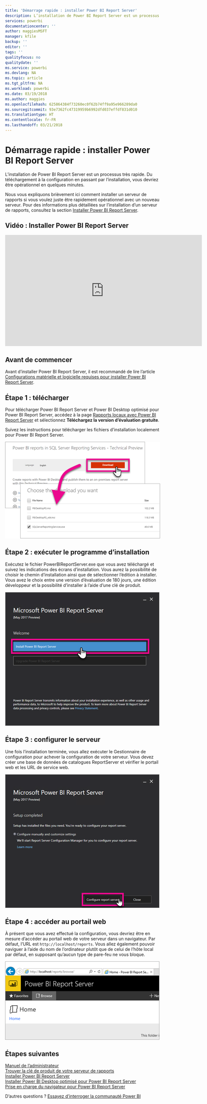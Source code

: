 ```yaml
---
title: 'Démarrage rapide : installer Power BI Report Server'
description: L’installation de Power BI Report Server est un processus très rapide. Du téléchargement à la configuration en passant par l’installation, vous devriez être opérationnel en quelques minutes.
services: powerbi
documentationcenter: ''
author: maggiesMSFT
manager: kfile
backup: ''
editor: ''
tags: ''
qualityfocus: no
qualitydate: ''
ms.service: powerbi
ms.devlang: NA
ms.topic: article
ms.tgt_pltfrm: NA
ms.workload: powerbi
ms.date: 03/19/2018
ms.author: maggies
ms.openlocfilehash: 625864384f73260ec0f62b74ff9a95e966289da0
ms.sourcegitcommit: 93e7362fc47319959b6992dfd037effdf831d010
ms.translationtype: HT
ms.contentlocale: fr-FR
ms.lasthandoff: 03/21/2018
---
```

# <a name="quickstart-install-power-bi-report-server"></a>Démarrage rapide : installer Power BI Report Server
L’installation de Power BI Report Server est un processus très rapide. Du téléchargement à la configuration en passant par l’installation, vous devriez être opérationnel en quelques minutes.

Nous vous expliquons brièvement ici comment installer un serveur de rapports si vous voulez juste être rapidement opérationnel avec un nouveau serveur. Pour des informations plus détaillées sur l’installation d’un serveur de rapports, consultez la section [Installer Power BI Report Server](install-report-server.md).

## <a name="video-install-power-bi-report-server"></a>Vidéo : Installer Power BI Report Server

<iframe width="640" height="360" src="https://www.youtube.com/embed/zacaEb9A4F0?showinfo=0" frameborder="0" allowfullscreen></iframe>

## <a name="before-you-begin"></a>Avant de commencer
Avant d’installer Power BI Report Server, il est recommandé de lire l’article [Configurations matérielle et logicielle requises pour installer Power BI Report Server](system-requirements.md).

## <a name="step-1-download"></a>Étape 1 : télécharger

Pour télécharger Power BI Report Server et Power BI Desktop optimisé pour Power BI Report Server, accédez à la page [Rapports locaux avec Power BI Report Server](https://powerbi.microsoft.com/report-server/) et sélectionnez **Téléchargez la version d’évaluation gratuite**.

Suivez les instructions pour télécharger les fichiers d’installation localement pour Power BI Report Server. 

![Télécharger Power BI Report Server](media/quickstart-install-report-server/download-pbireportserver.png)

## <a name="step-2-run-installer"></a>Étape 2 : exécuter le programme d’installation
Exécutez le fichier PowerBIReportServer.exe que vous avez téléchargé et suivez les indications des écrans d’installation. Vous aurez la possibilité de choisir le chemin d’installation ainsi que de sélectionner l’édition à installer. Vous avez le choix entre une version d’évaluation de 180 jours, une édition développeur et la possibilité d’installer à l’aide d’une clé de produit.

![Installer Power BI Report Server](media/quickstart-install-report-server/pbireportserver-install.png)

## <a name="step-3-configure-the-server"></a>Étape 3 : configurer le serveur
Une fois l’installation terminée, vous allez exécuter le Gestionnaire de configuration pour achever la configuration de votre serveur. Vous devez créer une base de données de catalogues ReportServer et vérifier le portail web et les URL de service web.

![Configurer Power BI Report Server](media/quickstart-install-report-server/pbireportserver-configure.png)

## <a name="step-4-browse-to-web-portal"></a>Étape 4 : accéder au portail web
À présent que vous avez effectué la configuration, vous devriez être en mesure d’accéder au portail web de votre serveur dans un navigateur. Par défaut, l’URL est `http://localhost/reports`. Vous allez également pouvoir naviguer à l’aide du nom de l’ordinateur plutôt que de celui de l’hôte local par défaut, en supposant qu’aucun type de pare-feu ne vous bloque.

![Portail web de Power BI Report Server web](media/quickstart-install-report-server/web-portal.png)

## <a name="next-steps"></a>Étapes suivantes
[Manuel de l’administrateur](admin-handbook-overview.md)  
[Trouver la clé de produit de votre serveur de rapports](find-product-key.md)  
[Installer Power BI Report Server](install-report-server.md)  
[Installer Power BI Desktop optimisé pour Power BI Report Server](install-powerbi-desktop.md)  
[Prise en charge du navigateur pour Power BI Report Server](browser-support.md)

D’autres questions ? [Essayez d’interroger la communauté Power BI](https://community.powerbi.com/)

